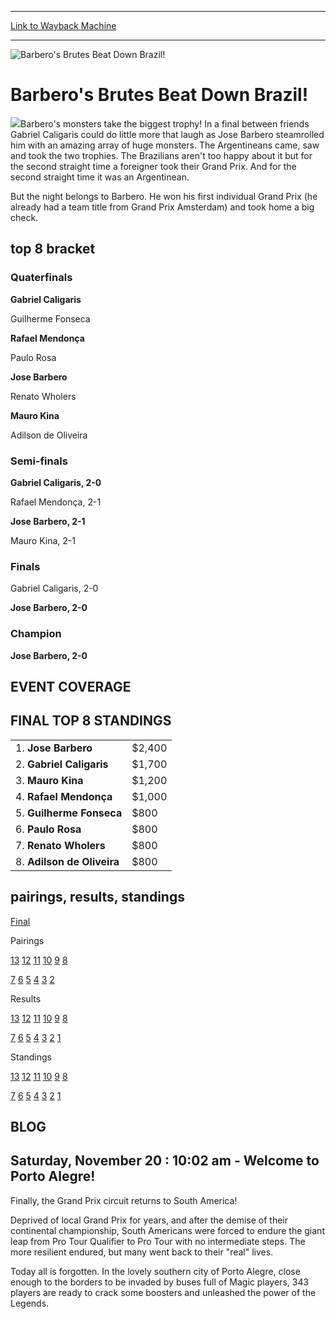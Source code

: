 
---
[Link to Wayback Machine](https://web.archive.org/web/20160303192018/http://magic.wizards.com/en/events/coverage/barberos-brutes-beat-down-brazil)

[_metadata_:description]:- "Barbero's monsters take the biggest trophy! In a final between friends Gabriel Caligaris could do little more that laugh as Jose Barbero steamrolled him with an amazing array of huge monsters. The Argentineans came, saw and took the two trophies. The Brazilians aren't too happy about it but for the second straight time a foreigner took their Grand Prix."
[_metadata_:generator]:- "Drupal 7 (http://drupal.org)"
[_metadata_:node]:- "566946"
[_metadata_:source]:- "div-block-system-main"
[_metadata_:title]:- "Barbero's Brutes Beat Down Brazil!"
[_metadata_:wayback_capture_timestamp]:- "2016-03-03 19:20:18"
[_metadata_:wayback_raw_url]:- "https://web.archive.org/web/20160303192018id_/http://magic.wizards.com/en/events/coverage/barberos-brutes-beat-down-brazil"
[_metadata_:wayback_url]:- "http://magic.wizards.com/en/events/coverage/barberos-brutes-beat-down-brazil"
---







![Barbero's Brutes Beat Down Brazil!](https://media.magic.wizards.com/images/banner/large_1_4.jpg)





Barbero's Brutes Beat Down Brazil!
==================================











![](https://media.magic.wizards.com/image_legacy_migration/sideboard/images/gppor04/win.jpg)Barbero's monsters take the biggest trophy! In a final between friends Gabriel Caligaris could do little more that laugh as Jose Barbero steamrolled him with an amazing array of huge monsters. The Argentineans came, saw and took the two trophies. The Brazilians aren't too happy about it but for the second straight time a foreigner took their Grand Prix. And for the second straight time it was an Argentinean.


But the night belongs to Barbero. He won his first individual Grand Prix (he already had a team title from Grand Prix Amsterdam) and took home a big check.



top 8 bracket
-------------





### Quaterfinals





**Gabriel Caligaris**




Guilherme Fonseca






**Rafael Mendonça**




Paulo Rosa






**Jose Barbero**




Renato Wholers






**Mauro Kina**




Adilson de Oliveira







### Semi-finals





**Gabriel Caligaris, 2-0**




Rafael Mendonça, 2-1






**Jose Barbero, 2-1**




Mauro Kina, 2-1







### Finals





Gabriel Caligaris, 2-0




**Jose Barbero, 2-0**







### Champion





**Jose Barbero, 2-0**









EVENT COVERAGE
--------------




  



FINAL TOP 8 STANDINGS
---------------------




|  |  |
| --- | --- |
| 1. **Jose Barbero** | $2,400 |
| 2. **Gabriel Caligaris** | $1,700 |
| 3. **Mauro Kina** | $1,200 |
| 4. **Rafael Mendonça** | $1,000 |
| 5. **Guilherme Fonseca** | $800 |
| 6. **Paulo Rosa** | $800 |
| 7. **Renato Wholers** | $800 |
| 8. **Adilson de Oliveira** | $800 |

pairings, results, standings
----------------------------




[Final](/en/articles/archive/event-coverage/live-coverage-2004-grand-prix-porto-alegre-2004-11-21-20)




Pairings


[13](/en/articles/archive/event-coverage/live-coverage-2004-grand-prix-porto-alegre-2004-11-21-2) [12](/en/articles/archive/event-coverage/live-coverage-2004-grand-prix-porto-alegre-2004-11-21-1) [11](/en/articles/archive/event-coverage/live-coverage-2004-grand-prix-porto-alegre-2004-11-21-0) [10](/en/articles/archive/event-coverage/live-coverage-2004-grand-prix-porto-alegre-2004-11-21) [9](/en/articles/archive/event-coverage/live-coverage-2004-grand-prix-porto-alegre-2004-11-21-4) [8](/en/articles/archive/event-coverage/live-coverage-2004-grand-prix-porto-alegre-2004-11-21-3)


[7](/en/articles/archive/event-coverage/live-coverage-2004-grand-prix-porto-alegre-2004-11-20-5) [6](/en/articles/archive/event-coverage/live-coverage-2004-grand-prix-porto-alegre-2004-11-20-4) [5](/en/articles/archive/event-coverage/live-coverage-2004-grand-prix-porto-alegre-2004-11-20-3) [4](/en/articles/archive/event-coverage/live-coverage-2004-grand-prix-porto-alegre-2004-11-20-2) [3](/en/articles/archive/event-coverage/live-coverage-2004-grand-prix-porto-alegre-2004-11-20-1) [2](/en/articles/archive/event-coverage/live-coverage-2004-grand-prix-porto-alegre-2004-11-20-0)




Results


[13](/en/articles/archive/event-coverage/live-coverage-2004-grand-prix-porto-alegre-2004-11-21-11) [12](/en/articles/archive/event-coverage/live-coverage-2004-grand-prix-porto-alegre-2004-11-21-10) [11](/en/articles/archive/event-coverage/live-coverage-2004-grand-prix-porto-alegre-2004-11-21-9) [10](/en/articles/archive/event-coverage/live-coverage-2004-grand-prix-porto-alegre-2004-11-21-8) [9](/en/articles/archive/event-coverage/live-coverage-2004-grand-prix-porto-alegre-2004-11-21-13) [8](/en/articles/archive/event-coverage/live-coverage-2004-grand-prix-porto-alegre-2004-11-21-12)


[7](/en/articles/archive/event-coverage/live-coverage-2004-grand-prix-porto-alegre-2004-11-20-13) [6](/en/articles/archive/event-coverage/live-coverage-2004-grand-prix-porto-alegre-2004-11-20-12) [5](/en/articles/archive/event-coverage/live-coverage-2004-grand-prix-porto-alegre-2004-11-20-11) [4](/en/articles/archive/event-coverage/live-coverage-2004-grand-prix-porto-alegre-2004-11-20-10) [3](/en/articles/archive/event-coverage/live-coverage-2004-grand-prix-porto-alegre-2004-11-20-9) [2](/en/articles/archive/event-coverage/live-coverage-2004-grand-prix-porto-alegre-2004-11-20-8) [1](/en/articles/archive/event-coverage/live-coverage-2004-grand-prix-porto-alegre-2004-11-20-7)




Standings


[13](/en/articles/archive/event-coverage/live-coverage-2004-grand-prix-porto-alegre-2004-11-21-17) [12](/en/articles/archive/event-coverage/live-coverage-2004-grand-prix-porto-alegre-2004-11-21-16) [11](/en/articles/archive/event-coverage/live-coverage-2004-grand-prix-porto-alegre-2004-11-21-15) [10](/en/articles/archive/event-coverage/live-coverage-2004-grand-prix-porto-alegre-2004-11-21-14) [9](/en/articles/archive/event-coverage/live-coverage-2004-grand-prix-porto-alegre-2004-11-21-19) [8](/en/articles/archive/event-coverage/live-coverage-2004-grand-prix-porto-alegre-2004-11-21-18)


[7](/en/articles/archive/event-coverage/live-coverage-2004-grand-prix-porto-alegre-2004-11-20-20) [6](/en/articles/archive/event-coverage/live-coverage-2004-grand-prix-porto-alegre-2004-11-20-19) [5](/en/articles/archive/event-coverage/live-coverage-2004-grand-prix-porto-alegre-2004-11-20-18) [4](/en/articles/archive/event-coverage/live-coverage-2004-grand-prix-porto-alegre-2004-11-20-17) [3](/en/articles/archive/event-coverage/live-coverage-2004-grand-prix-porto-alegre-2004-11-20-16) [2](/en/articles/archive/event-coverage/live-coverage-2004-grand-prix-porto-alegre-2004-11-20-15) [1](/en/articles/archive/event-coverage/live-coverage-2004-grand-prix-porto-alegre-2004-11-20-14)





BLOG
----



Saturday, November 20 : 10:02 am - Welcome to Porto Alegre!
-----------------------------------------------------------


Finally, the Grand Prix circuit returns to South America!


Deprived of local Grand Prix for years, and after the demise of their continental championship, South Americans were forced to endure the giant leap from Pro Tour Qualifier to Pro Tour with no intermediate steps. The more resilient endured, but many went back to their "real" lives.


Today all is forgotten. In the lovely southern city of Porto Alegre, close enough to the borders to be invaded by buses full of Magic players, 343 players are ready to crack some boosters and unleashed the power of the Legends.


  

 

